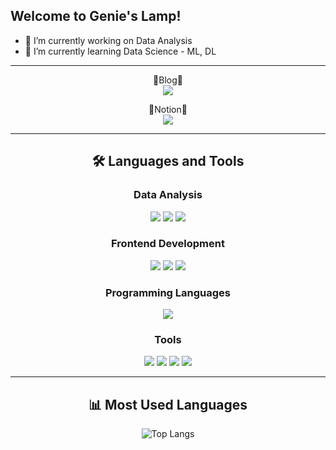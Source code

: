 
## Welcome to Genie's Lamp!

- 🔭 I’m currently working on Data Analysis 
- 🌱 I’m currently learning Data Science - ML, DL

---
<div align="center">

📓Blog📓  
<a href="https://genies-development-log.tistory.com/">
  <img src="https://img.shields.io/badge/Tistory-000000?style=for-the-badge&logo=Tistory&logoColor=white">
</a>

📔Notion📔  
<a href="https://www.notion.so/Genie-s-Lamp-b1cca29c7a5643e5a003c881e62113c1?pvs=4">
  <img src="https://img.shields.io/badge/Notion-000000?style=for-the-badge&logo=Notion&logoColor=white">
</a>

---

## 🛠 Languages and Tools

### Data Analysis

  <img src="https://img.shields.io/badge/Python-3776AB?style=for-the-badge&logo=python&logoColor=white">



  <img src="https://img.shields.io/badge/MySQL-4479A1?style=for-the-badge&logo=mysql&logoColor=white">



  <img src="https://img.shields.io/badge/Oracle-F80000?style=for-the-badge&logo=oracle&logoColor=white">


### Frontend Development

  <img src="https://img.shields.io/badge/HTML5-E34F26?style=for-the-badge&logo=html5&logoColor=white">



  <img src="https://img.shields.io/badge/CSS3-1572B6?style=for-the-badge&logo=css3&logoColor=white">



  <img src="https://img.shields.io/badge/JavaScript-F7DF1E?style=for-the-badge&logo=javascript&logoColor=black">


### Programming Languages

  <img src="https://img.shields.io/badge/Java-007396?style=for-the-badge&logo=java&logoColor=white">


### Tools
  <img src="https://img.shields.io/badge/PyCharm-000000?style=for-the-badge&logo=PyCharm&logoColor=white">


  <img src="https://img.shields.io/badge/VSCode-007ACC?style=for-the-badge&logo=Visual%20Studio%20Code&logoColor=white">



  <img src="https://img.shields.io/badge/Eclipse-2C2255?style=for-the-badge&logo=Eclipse&logoColor=white">



  <img src="https://img.shields.io/badge/IntelliJ-000000?style=for-the-badge&logo=IntelliJ%20IDEA&logoColor=white">


---

## 📊 Most Used Languages

![Top Langs](https://github-readme-stats.vercel.app/api/top-langs/?username=yourusername&layout=compact&theme=tokyonight)

</div>
